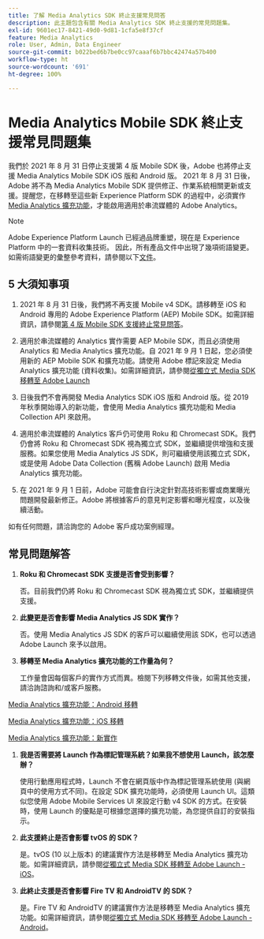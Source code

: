```yaml
---
title: 了解 Media Analytics SDK 終止支援常見問答
description: 此主題包含有關 Media Analytics SDK 終止支援的常見問題集。
exl-id: 9601ec17-8421-49d0-9d81-1cfa5e8f37cf
feature: Media Analytics
role: User, Admin, Data Engineer
source-git-commit: b022bed6b7be0cc97caaaf6b7bbc42474a57b400
workflow-type: ht
source-wordcount: '691'
ht-degree: 100%

---
```


# Media Analytics Mobile SDK 終止支援常見問題集

我們於 2021 年 8 月 31 日停止支援第 4 版 Mobile SDK 後，Adobe 也將停止支援 Media Analytics Mobile SDK iOS 版和 Android 版。 2021 年 8 月 31 日後，Adobe 將不為 Media Analytics Mobile SDK 提供修正、作業系統相關更新或支援。提醒您，在移轉至這些新 Experience Platform SDK 的過程中，必須實作 [Media Analytics 擴充功能](https://developer.adobe.com/client-sdks/documentation/adobe-media-analytics/)，才能啟用適用於串流媒體的 Adobe Analytics。

>[!NOTE]
>Adobe Experience Platform Launch 已經過品牌重塑，現在是 Experience Platform 中的一套資料收集技術。 因此，所有產品文件中出現了幾項術語變更。 如需術語變更的彙整參考資料，請參閱以下[文件](https://experienceleague.adobe.com/docs/experience-platform/tags/term-updates.html?lang=zh-TW)。


## 5 大須知事項

1. 2021 年 8 月 31 日後，我們將不再支援 Mobile v4 SDK。請移轉至 iOS 和 Android 專用的 Adobe Experience Platform (AEP) Mobile SDK。如需詳細資訊，請參閱[第 4 版 Mobile SDK 支援終止常見問答](https://developer.adobe.com/client-sdks/documentation/v4-end-of-life-faq/)。

1. 適用於串流媒體的 Analytics 實作需要 AEP Mobile SDK，而且必須使用 Analytics 和 Media Analytics 擴充功能。自 2021 年 9 月 1 日起，您必須使用新的 AEP Mobile SDK 和擴充功能。請使用 Adobe 標記來設定 Media Analytics 擴充功能 (資料收集)。如需詳細資訊，請參閱[從獨立式 Media SDK 移轉至 Adobe Launch](/help/legacy/sdk-to-launch/sdk-to-launch-migration.md)

1. 日後我們不會再開發 Media Analytics SDK iOS 版和 Android 版。從 2019 年秋季開始導入的新功能，會使用 Media Analytics 擴充功能和 Media Collection API 來啟用。

1. 適用於串流媒體的 Analytics 客戶仍可使用 Roku 和 Chromecast SDK。我們仍會將 Roku 和 Chromecast SDK 視為獨立式 SDK，並繼續提供增強和支援服務。如果您使用 Media Analytics JS SDK，則可繼續使用該獨立式 SDK，或是使用 Adobe Data Collection (舊稱 Adobe Launch) 啟用 Media Analytics 擴充功能。

1. 在 2021 年 9 月 1 日前，Adobe 可能會自行決定針對高技術影響或商業曝光問題開發最新修正。Adobe 將根據客戶的意見判定影響和曝光程度，以及後續活動。

如有任何問題，請洽詢您的 Adobe 客戶成功案例經理。

## 常見問題解答

1. **Roku 和 Chromecast SDK 支援是否會受到影響？**

   否。目前我們仍將 Roku 和 Chromecast SDK 視為獨立式 SDK，並繼續提供支援。&#x200B;
1. **此變更是否會影響 Media Analytics JS SDK 實作？**

   否。使用 Media Analytics JS SDK 的客戶可以繼續使用該 SDK，也可以透過 Adobe Launch 來予以啟用。
&#x200B;
1. **移轉至 Media Analytics 擴充功能的工作量為何？**

   工作量會因每個客戶的實作方式而異。檢閱下列移轉文件後，如需其他支援，請洽詢諮詢和/或客戶服務。

[Media Analytics 擴充功能：Android 移轉](/help/legacy/sdk-to-launch/sdk-to-launch-migration-platforms/sdk-to-launch-migration-android.md)

[Media Analytics 擴充功能：iOS 移轉](/help/legacy/sdk-to-launch/sdk-to-launch-migration-platforms/sdk-to-launch-migration-ios.md)

   [Media Analytics 擴充功能：新實作](https://developer.adobe.com/client-sdks/documentation/adobe-media-analytics/)

1. **我是否需要將 Launch 作為標記管理系統？如果我不想使用 Launch，該怎麼辦？**

   使用行動應用程式時，Launch 不會在網頁版中作為標記管理系統使用 (與網頁中的使用方式不同)。在設定 SDK 擴充功能時，必須使用 Launch UI。這類似您使用 Adobe Mobile Services UI 來設定行動 v4 SDK 的方式。在安裝時，使用 Launch 的優點是可根據您選擇的擴充功能，為您提供自訂的安裝指示。

1. **此支援終止是否會影響 tvOS 的 SDK？**

   是。tvOS (10 以上版本) 的建議實作方法是移轉至 Media Analytics 擴充功能。如需詳細資訊，請參閱[從獨立式 Media SDK 移轉至 Adobe Launch - iOS](/help/legacy/sdk-to-launch/sdk-to-launch-migration-platforms/sdk-to-launch-migration-ios.md)。

1. **此終止支援是否會影響 Fire TV 和 AndroidTV 的 SDK&#x200B;？**

   是。Fire TV 和 AndroidTV 的建議實作方法是移轉至 Media Analytics 擴充功能。如需詳細資訊，請參閱[從獨立式 Media SDK 移轉至 Adobe Launch - Android](/help/legacy/sdk-to-launch/sdk-to-launch-migration-platforms/sdk-to-launch-migration-android.md)。
